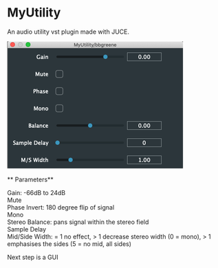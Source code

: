 # MyUtility

An audio utility vst plugin made with JUCE.

![MyUtility](https://github.com/bbgreene/MyUtility/blob/master/Screenshots/MyUtility%20-%20pre%20gui.png?raw=true
 "MyUtility")
 
** Parameters**
 
 Gain: -66dB to 24dB\
 Mute\
 Phase Invert: 180 degree flip of signal\
 Mono\
 Stereo Balance: pans signal within the stereo field\
 Sample Delay\
 Mid/Side Width: = 1 no effect, > 1 decrease stereo width (0 = mono), > 1 emphasises the sides (5 = no mid, all sides)

Next step is a GUI
